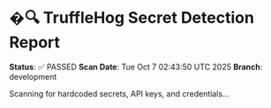 # �🔍 TruffleHog Secret Detection Report
**Status**: ✅ PASSED
**Scan Date**: Tue Oct  7 02:43:50 UTC 2025
**Branch**: development

Scanning for hardcoded secrets, API keys, and credentials...
